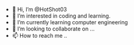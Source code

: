 - 👋 Hi, I’m @HotShot03
- 👀 I’m interested in coding and learning. 
- 🌱 I’m currently learning computer engineering
- 💞️ I’m looking to collaborate on ...
- 📫 How to reach me ..

<!---
HotShot03/HotShot03 is a ✨ special ✨ repository because its `README.md` (this file) appears on your GitHub profile.
You can click the Preview link to take a look at your changes.
--->

